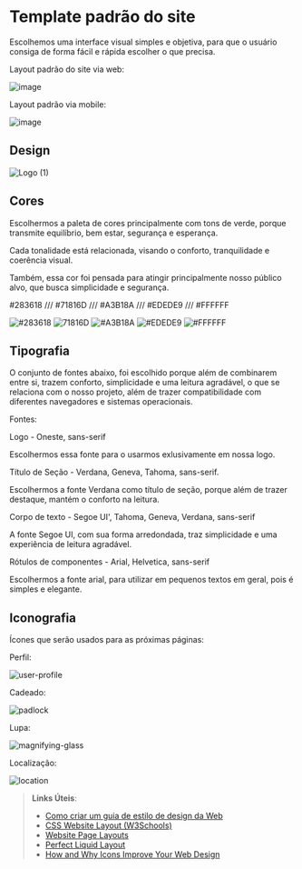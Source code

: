 # Template padrão do site

Escolhemos uma interface visual simples e objetiva, para que o usuário consiga de forma fácil e rápida escolher o que precisa.

Layout padrão do site via web:

![image](https://github.com/ICEI-PUC-Minas-PMV-SI/pmv-si-2023-2-pe1-t2-doeaqui/assets/143445321/4b65c1b2-b12f-4db3-b0a8-57ba961766ad)

Layout padrão via mobile:

![image](https://github.com/ICEI-PUC-Minas-PMV-SI/pmv-si-2023-2-pe1-t2-doeaqui/assets/143445321/49c7e522-0815-4e94-a585-392e6e5d696d)


## Design

![Logo (1)](https://github.com/ICEI-PUC-Minas-PMV-SI/pmv-si-2023-2-pe1-t2-doeaqui/assets/143445321/7db50459-c226-4317-923d-b68093c0ad11)


## Cores

Escolhermos a paleta de cores principalmente com tons de verde, porque transmite equilíbrio, bem estar, segurança e esperança.

Cada tonalidade está relacionada, visando o conforto, tranquilidade e coerência visual.

Também, essa cor foi pensada para atingir principalmente nosso público alvo, que busca simplicidade e segurança.


#283618 /// #71816D /// #A3B18A /// #EDEDE9 /// #FFFFFF

![#283618](https://github.com/ICEI-PUC-Minas-PMV-SI/pmv-si-2023-2-pe1-t2-doeaqui/assets/143445321/99215c34-192d-4ea2-8a8e-8c18f66a0ba3)
![71816D](https://github.com/ICEI-PUC-Minas-PMV-SI/pmv-si-2023-2-pe1-t2-doeaqui/assets/143445321/a540ca83-ab20-4d9c-b7a3-f45cfdb799a9)
![#A3B18A](https://github.com/ICEI-PUC-Minas-PMV-SI/pmv-si-2023-2-pe1-t2-doeaqui/assets/143445321/92c3acac-33fd-40fa-9a1d-24ed2f33fc6d)
![#EDEDE9](https://github.com/ICEI-PUC-Minas-PMV-SI/pmv-si-2023-2-pe1-t2-doeaqui/assets/143445321/7a0631ef-9c81-40a8-a981-e972d24120ad)
![#FFFFFF](https://github.com/ICEI-PUC-Minas-PMV-SI/pmv-si-2023-2-pe1-t2-doeaqui/assets/143445321/fa8737f1-3997-448d-bfe8-ef390a585375)


## Tipografia

O conjunto de fontes abaixo, foi escolhido porque além de combinarem entre si, trazem conforto, simplicidade e uma leitura agradável, o que se relaciona com o nosso projeto, além de trazer compatibilidade com diferentes navegadores e sistemas operacionais. 

Fontes:

Logo - Oneste, sans-serif

Escolhermos essa fonte para o usarmos exlusivamente em nossa logo.

Título de Seção - Verdana, Geneva, Tahoma, sans-serif.

Escolhermos a fonte Verdana como título de seção, porque além de trazer destaque, mantém o conforto na leitura.

Corpo de texto - Segoe UI', Tahoma, Geneva, Verdana, sans-serif

A fonte Segoe UI, com sua forma arredondada, traz simplicidade e uma experiência de leitura agradável.

Rótulos de componentes - Arial, Helvetica, sans-serif

Escolhermos a fonte arial, para utilizar em pequenos textos em geral, pois é simples e elegante.

## Iconografia

Ícones que serão usados para as próximas páginas:

Perfil:

![user-profile](https://github.com/ICEI-PUC-Minas-PMV-SI/pmv-si-2023-2-pe1-t2-doeaqui/assets/143445321/83b7271e-1f51-4918-8791-85d2381c25b6)

Cadeado:

![padlock](https://github.com/ICEI-PUC-Minas-PMV-SI/pmv-si-2023-2-pe1-t2-doeaqui/assets/143445321/3cd3e0cc-7169-4d9e-a3b0-449947527693)

Lupa:

![magnifying-glass](https://github.com/ICEI-PUC-Minas-PMV-SI/pmv-si-2023-2-pe1-t2-doeaqui/assets/143445321/c088f732-bddf-4364-a312-4563a30793ff)

Localização:

![location](https://github.com/ICEI-PUC-Minas-PMV-SI/pmv-si-2023-2-pe1-t2-doeaqui/assets/143445321/5148ff2b-6a0f-4b8e-88b6-4b417364c25d)


> **Links Úteis**:
>
> -  [Como criar um guia de estilo de design da Web](https://edrodrigues.com.br/blog/como-criar-um-guia-de-estilo-de-design-da-web/#)
> - [CSS Website Layout (W3Schools)](https://www.w3schools.com/css/css_website_layout.asp)
> - [Website Page Layouts](http://www.cellbiol.com/bioinformatics_web_development/chapter-3-your-first-web-page-learning-html-and-css/website-page-layouts/)
> - [Perfect Liquid Layout](https://matthewjamestaylor.com/perfect-liquid-layouts)
> - [How and Why Icons Improve Your Web Design](https://usabilla.com/blog/how-and-why-icons-improve-you-web-design/)
